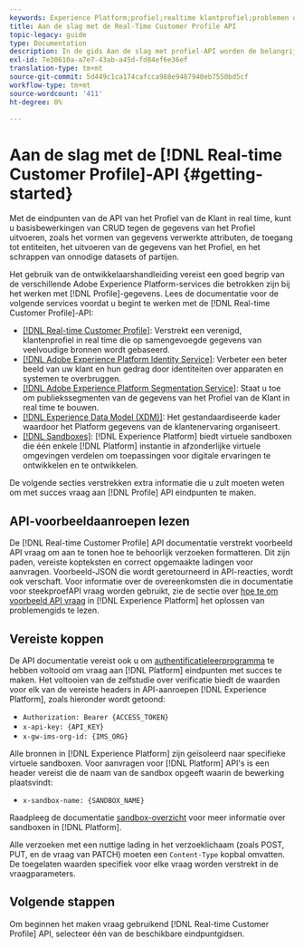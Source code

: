 ```yaml
---
keywords: Experience Platform;profiel;realtime klantprofiel;problemen oplossen;API
title: Aan de slag met de Real-Time Customer Profile API
topic-legacy: guide
type: Documentation
description: In de gids Aan de slag met profiel-API worden de belangrijkste concepten en basisfuncties beschreven die u moet kennen om de eindpunten van de API-eindpunten van het profiel van de klant in realtime te kunnen gebruiken om standaard-CRUD-bewerkingen uit te voeren ten opzichte van profielgegevens.
exl-id: 7e30610a-a7e7-43ab-a45d-fd84ef6e36ef
translation-type: tm+mt
source-git-commit: 5d449c1ca174cafcca988e9487940eb7550bd5cf
workflow-type: tm+mt
source-wordcount: '411'
ht-degree: 0%

---
```


# Aan de slag met de [!DNL Real-time Customer Profile]-API {#getting-started}

Met de eindpunten van de API van het Profiel van de Klant in real time, kunt u basisbewerkingen van CRUD tegen de gegevens van het Profiel uitvoeren, zoals het vormen van gegevens verwerkte attributen, de toegang tot entiteiten, het uitvoeren van de gegevens van het Profiel, en het schrappen van onnodige datasets of partijen.

Het gebruik van de ontwikkelaarshandleiding vereist een goed begrip van de verschillende Adobe Experience Platform-services die betrokken zijn bij het werken met [!DNL Profile]-gegevens. Lees de documentatie voor de volgende services voordat u begint te werken met de [!DNL Real-time Customer Profile]-API:

* [[!DNL Real-time Customer Profile]](../home.md): Verstrekt een verenigd, klantenprofiel in real time die op samengevoegde gegevens van veelvoudige bronnen wordt gebaseerd.
* [[!DNL Adobe Experience Platform Identity Service]](../../identity-service/home.md): Verbeter een beter beeld van uw klant en hun gedrag door identiteiten over apparaten en systemen te overbruggen.
* [[!DNL Adobe Experience Platform Segmentation Service]](../../segmentation/home.md): Staat u toe om publiekssegmenten van de gegevens van het Profiel van de Klant in real time te bouwen.
* [[!DNL Experience Data Model (XDM)]](../../xdm/home.md): Het gestandaardiseerde kader waardoor het Platform gegevens van de klantenervaring organiseert.
* [[!DNL Sandboxes]](../../sandboxes/home.md):  [!DNL Experience Platform] biedt virtuele sandboxen die één enkele  [!DNL Platform] instantie in afzonderlijke virtuele omgevingen verdelen om toepassingen voor digitale ervaringen te ontwikkelen en te ontwikkelen.

De volgende secties verstrekken extra informatie die u zult moeten weten om met succes vraag aan [!DNL Profile] API eindpunten te maken.

## API-voorbeeldaanroepen lezen

De [!DNL Real-time Customer Profile] API documentatie verstrekt voorbeeld API vraag om aan te tonen hoe te behoorlijk verzoeken formatteren. Dit zijn paden, vereiste kopteksten en correct opgemaakte ladingen voor aanvragen. Voorbeeld-JSON die wordt geretourneerd in API-reacties, wordt ook verschaft. Voor informatie over de overeenkomsten die in documentatie voor steekproefAPI vraag worden gebruikt, zie de sectie over [hoe te om voorbeeld API vraag](../../landing/troubleshooting.md#how-do-i-format-an-api-request) in [!DNL Experience Platform] het oplossen van problemengids te lezen.

## Vereiste koppen

De API documentatie vereist ook u om [authentificatieleerprogramma](https://www.adobe.com/go/platform-api-authentication-en) te hebben voltooid om vraag aan [!DNL Platform] eindpunten met succes te maken. Het voltooien van de zelfstudie over verificatie biedt de waarden voor elk van de vereiste headers in API-aanroepen [!DNL Experience Platform], zoals hieronder wordt getoond:

* `Authorization: Bearer {ACCESS_TOKEN}`
* `x-api-key: {API_KEY}`
* `x-gw-ims-org-id: {IMS_ORG}`

Alle bronnen in [!DNL Experience Platform] zijn geïsoleerd naar specifieke virtuele sandboxen. Voor aanvragen voor [!DNL Platform] API&#39;s is een header vereist die de naam van de sandbox opgeeft waarin de bewerking plaatsvindt:

* `x-sandbox-name: {SANDBOX_NAME}`

Raadpleeg de documentatie [sandbox-overzicht](../../sandboxes/home.md) voor meer informatie over sandboxen in [!DNL Platform].

Alle verzoeken met een nuttige lading in het verzoeklichaam (zoals POST, PUT, en de vraag van PATCH) moeten een `Content-Type` kopbal omvatten. De toegelaten waarden specifiek voor elke vraag worden verstrekt in de vraagparameters.

## Volgende stappen

Om beginnen het maken vraag gebruikend [!DNL Real-time Customer Profile] API, selecteer één van de beschikbare eindpuntgidsen.
